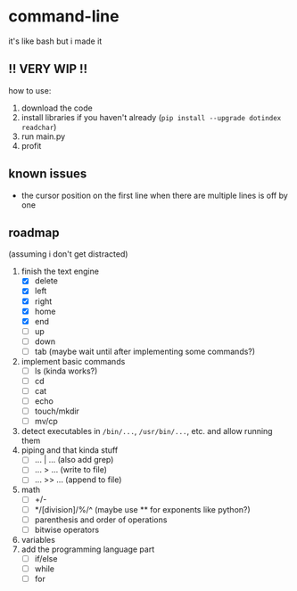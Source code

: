 # command-line
it's like bash but i made it

## !! VERY WIP !!

how to use:
1. download the code
2. install libraries if you haven't already (`pip install --upgrade dotindex readchar`)
3. run main.py
4. profit

## known issues
- the cursor position on the first line when there are multiple lines is off by one

## roadmap
(assuming i don't get distracted)
1. finish the text engine
   - [x] delete
   - [x] left
   - [x] right
   - [x] home
   - [x] end
   - [ ] up
   - [ ] down
   - [ ] tab (maybe wait until after implementing some commands?)
2. implement basic commands
   - [ ] ls (kinda works?)
   - [ ] cd
   - [ ] cat
   - [ ] echo
   - [ ] touch/mkdir
   - [ ] mv/cp
3. detect executables in `/bin/...`, `/usr/bin/...`, etc. and allow running them
4. piping and that kinda stuff
   - [ ] ... | ... (also add grep)
   - [ ] ... > ... (write to file)
   - [ ] ... >> ... (append to file)
5. math
   - [ ] +/-
   - [ ] */[division\]/%/^ (maybe use ** for exponents like python?)
   - [ ] parenthesis and order of operations
   - [ ] bitwise operators
7. variables
8. add the programming language part
   - [ ] if/else
   - [ ] while
   - [ ] for
